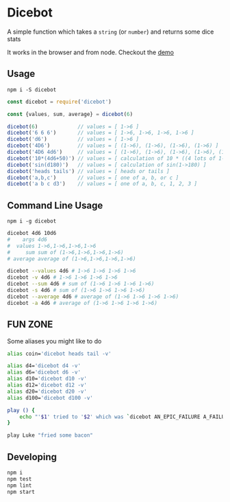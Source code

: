 # Dicebot

A simple function which takes a `string` (or `number`) and returns some dice stats

It works in the browser and from node. Checkout the [demo](https://lukejpreston.github.io/dicebot)

## Usage

`npm i -S dicebot`

```js
const dicebot = require('dicebot')

const {values, sum, average} = dicebot(6)

dicebot(6)             // values = [ 1->6 ]
dicebot('6 6 6')       // values = [ 1->6, 1->6, 1->6, 1->6 ]
dicebot('d6')          // values = [ 1->6 ]
dicebot('4D6')         // values = [ (1->6), (1->6), (1->6), (1->6) ]
dicebot('4D6 4d6')     // values = [ (1->6), (1->6), (1->6), (1->6), (1->6), (1->6), (1->6), (1->6) ]
dicebot('10*(4d6+50)') // values = [ calculation of 10 * ((4 lots of 1->6) + 50) ]
dicebot('sin(d180)')   // values = [ calculation of sin(1->180) ]
dicebot('heads tails') // values = [ heads or tails ]
dicebot('a,b,c')       // values = [ one of a, b, or c ]
dicebot('a b c d3')    // values = [ one of a, b, c, 1, 2, 3 ]
```

## Command Line Usage

`npm i -g dicebot`

```sh
dicebot 4d6 10d6
#    args 4d6
#  values 1->6,1->6,1->6,1->6
#     sum sum of (1->6,1->6,1->6,1->6)
# average average of (1->6,1->6,1->6,1->6)

dicebot --values 4d6 # 1->6 1->6 1->6 1->6
dicebot -v 4d6 # 1->6 1->6 1->6 1->6
dicebot --sum 4d6 # sum of (1->6 1->6 1->6 1->6)
dicebot -s 4d6 # sum of (1->6 1->6 1->6 1->6)
dicebot --average 4d6 # average of (1->6 1->6 1->6 1->6)
dicebot -a 4d6 # average of (1->6 1->6 1->6 1->6)
```

## FUN ZONE

Some aliases you might like to do

```sh
alias coin='dicebot heads tail -v'

alias d4='dicebot d4 -v'
alias d6='dicebot d6 -v'
alias d10='dicebot d10 -v'
alias d12='dicebot d12 -v'
alias d20='dicebot d20 -v'
alias d100='dicebot d100 -v'

play () {
    echo "'$1' tried to '$2' which was `dicebot AN_EPIC_FAILURE A_FAILURE A_MIXED_FAILURE A_MIXED_SUCCESS A_SUCCESS AN_EPIC_SUCCESS -v`"
}

play Luke "fried some bacon"
```

## Developing

```js
npm i
npm test
npm lint
npm start
```